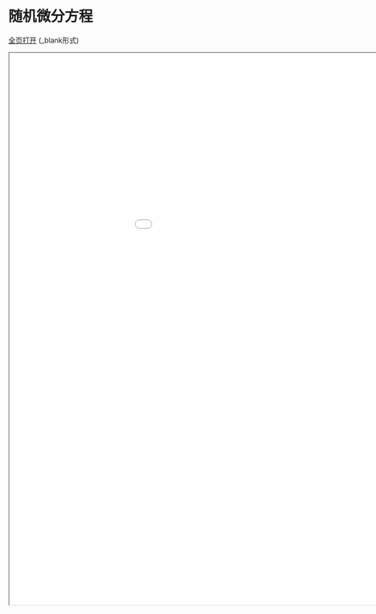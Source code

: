 
# 随机微分方程
<a href="/texpdf/part-de-chap-sde.html" target="_blank">全页打开</a> (_blank形式)
<div class="pdf-class">
    <iframe  src=/texpdf/part-de-chap-sde.html width="1100" height="1100">
    </iframe>
</div>
